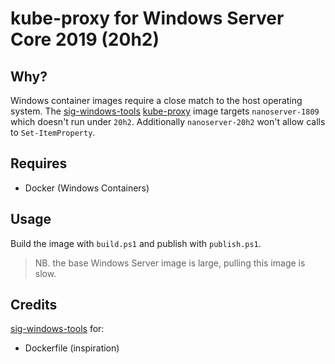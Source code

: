 # kube-proxy for Windows Server Core 2019 (20h2)

## Why?
Windows container images require a close match to the host operating system. The [sig-windows-tools][1] [kube-proxy][2] image
targets `nanoserver-1809` which doesn't run under `20h2`. Additionally `nanoserver-20h2` won't allow calls to
`Set-ItemProperty`.

## Requires
* Docker (Windows Containers)

## Usage
Build the image with `build.ps1` and publish with `publish.ps1`.

> NB. the base Windows Server image is large, pulling this image is slow.

## Credits
[sig-windows-tools][1] for:
* Dockerfile (inspiration)

[1]: https://github.com/kubernetes-sigs/sig-windows-tools
[2]: https://github.com/kubernetes/kube-proxy
